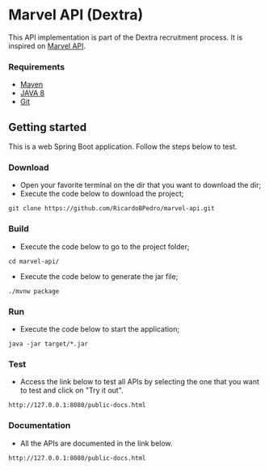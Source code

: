 # Marvel API (Dextra)

This API implementation is part of the Dextra recruitment process.
It is inspired on [Marvel API](https://developer.marvel.com/docs#!/public).

### Requirements
* [Maven](https://maven.apache.org/install.html)
* [JAVA 8](https://www.oracle.com/java/technologies/javase/javase-jdk8-downloads.html)
* [Git](https://git-scm.com/)

## Getting started
This is a web Spring Boot application. Follow the steps below to test.

### Download
* Open your favorite terminal on the dir that you want to download the dir;
* Execute the code below to download the project;
```
git clone https://github.com/RicardoBPedro/marvel-api.git
```

### Build
* Execute the code below to go to the project folder;
```
cd marvel-api/
```
* Execute the code below to generate the jar file;
```
./mvnw package
```

### Run
* Execute the code below to start the application;
```
java -jar target/*.jar
```

### Test
* Access the link below to test all APIs by selecting the one that you want to test and click on "Try it out".
```
http://127.0.0.1:8080/public-docs.html
```

### Documentation
* All the APIs are documented in the link below.
```
http://127.0.0.1:8080/public-docs.html
```
